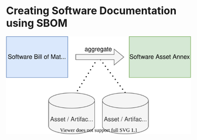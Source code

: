 # Creating Software Documentation using SBOM

![Software Annex created from SBOM](figures/02-sbom-to-annex.svg)
